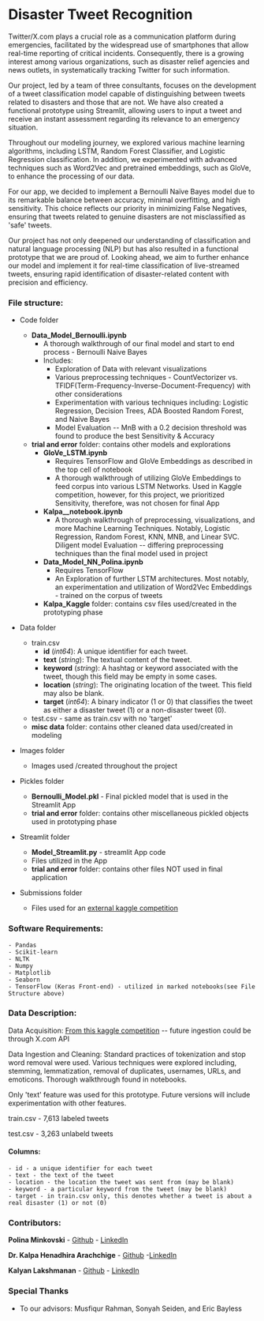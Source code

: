 # Disaster Tweet Recognition

Twitter/X.com plays a crucial role as a communication platform during emergencies, facilitated by the widespread use of smartphones that allow real-time reporting of critical incidents. Consequently, there is a growing interest among various organizations, such as disaster relief agencies and news outlets, in systematically tracking Twitter for such information.

Our project, led by a team of three consultants, focuses on the development of a tweet classification model capable of distinguishing between tweets related to disasters and those that are not. We have also created a functional prototype using Streamlit, allowing users to input a tweet and receive an instant assessment regarding its relevance to an emergency situation.

Throughout our modeling journey, we explored various machine learning algorithms, including LSTM, Random Forest Classifier, and Logistic Regression classification. In addition, we experimented with advanced techniques such as Word2Vec and pretrained embeddings, such as GloVe, to enhance the processing of our data.

For our app, we decided to implement a Bernoulli Naïve Bayes model due to its remarkable balance between accuracy, minimal overfitting, and high sensitivity. This choice reflects our priority in minimizing False Negatives, ensuring that tweets related to genuine disasters are not misclassified as 'safe' tweets.

Our project has not only deepened our understanding of classification and natural language processing (NLP) but has also resulted in a functional prototype that we are proud of. Looking ahead, we aim to further enhance our model and implement it for real-time classification of live-streamed tweets, ensuring rapid identification of disaster-related content with precision and efficiency.

### File structure:

- Code folder
    - **Data_Model_Bernoulli.ipynb** 
        - A thorough walkthrough of our final model and start to end process - Bernoulli Naive Bayes
        - Includes:
            - Exploration of Data with relevant visualizations
            - Various preprocessing techniques - CountVectorizer vs. TFIDF(Term-Frequency-Inverse-Document-Frequency) with other considerations
            - Experimentation with various techniques including: Logistic Regression, Decision Trees, ADA Boosted Random Forest, and Naive Bayes
            - Model Evaluation -- MnB with a 0.2 decision threshold was found to produce the best Sensitivity & Accuracy
    - **trial and error** folder: contains other models and explorations
        - **GloVe_LSTM.ipynb** 
            - Requires TensorFlow and GloVe Embeddings as described in the top cell of notebook
            - A thorough walkthrough of utilizing GloVe Embeddings to feed corpus into various LSTM Networks. Used in Kaggle competition, however, for this project, we prioritized Sensitivity, therefore, was not chosen for final App
        - **Kalpa__notebook.ipynb**
            - A thorough walkthrough of preprocessing, visualizations, and more Machine Learning Techniques. Notably, Logistic Regression, Random Forest, KNN, MNB, and Linear SVC. Diligent model Evaluation -- differing preprocessing techniques than the final model used in project
        - **Data_Model_NN_Polina.ipynb**
            - Requires TensorFlow
            - An Exploration of further LSTM architectures. Most notably, an experimentation and utilization of Word2Vec Embeddings - trained on the corpus of tweets
        - **Kalpa_Kaggle** folder: contains csv files used/created in the prototyping phase
        
- Data folder
    - train.csv
        - **id** (*int64*): A unique identifier for each tweet.
        - **text** (*string*): The textual content of the tweet.
        - **keyword** (*string*): A hashtag or keyword associated with the tweet, though this field may be empty in some cases.
        - **location** (*string*): The originating location of the tweet. This field may also be blank.
        - **target** (*int64*): A binary indicator (1 or 0) that classifies the tweet as either a disaster tweet (1) or a non-disaster tweet (0).
    - test.csv - same as train.csv with no 'target'
    - **misc data** folder: contains other cleaned data used/created in modeling
        
- Images folder
    - Images used /created throughout the project

- Pickles folder
    - **Bernoulli_Model.pkl** - Final pickled model that is used in the Streamlit App
    - **trial and error** folder: contains other miscellaneous pickled objects used in prototyping phase
 

- Streamlit folder
    - **Model_Streamlit.py** - streamlit App code
    - Files utilized in the App
    - **trial and error** folder: contains other files NOT used in final application
    
- Submissions folder
    - Files used for an [external kaggle competition](https://www.kaggle.com/competitions/nlp-getting-started/overview)

### Software Requirements:
    - Pandas
    - Scikit-learn 
    - NLTK 
    - Numpy 
    - Matplotlib 
    - Seaborn 
    - TensorFlow (Keras Front-end) - utilized in marked notebooks(see File Structure above)
    
### Data Description:

Data Acquisition: [From this kaggle competition](https://www.kaggle.com/competitions/nlp-getting-started/data) -- future ingestion could be through X.com API

Data Ingestion and Cleaning: Standard practices of tokenization and stop word removal were used. Various techniques were explored including, stemming, lemmatization, removal of duplicates, usernames, URLs, and emoticons. Thorough walkthrough found in notebooks.

Only 'text' feature was used for this prototype. Future versions will include experimentation with other features.

train.csv - 7,613 labeled tweets

test.csv - 3,263 unlabeld tweets


#### Columns:
    - id - a unique identifier for each tweet
    - text - the text of the tweet
    - location - the location the tweet was sent from (may be blank)
    - keyword - a particular keyword from the tweet (may be blank)
    - target - in train.csv only, this denotes whether a tweet is about a real disaster (1) or not (0)


### Contributors:

**Polina Minkovski** 
    - [Github](https://github.com/polinamin)
    - [LinkedIn](https://www.linkedin.com/in/polinaminkovski/)
    
**Dr. Kalpa Henadhira Arachchige** 
    - [Github](https://github.com/kharindra)
    -[LinkedIn](https://www.linkedin.com/in/kalpa-henadhira/)
    
**Kalyan Lakshmanan** 
    - [Github](https://github.com/polinamin) 
    - [LinkedIn](https://www.linkedin.com/in/kalyanlakshmanan/) 

### Special Thanks
- To our advisors: Musfiqur Rahman, Sonyah Seiden, and Eric Bayless
